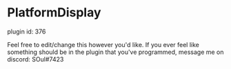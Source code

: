 # PlatformDisplay

plugin id: 376

Feel free to edit/change this however you'd like.
If you ever feel like something should be in the plugin that you've programmed, message me on discord: SOul#7423
